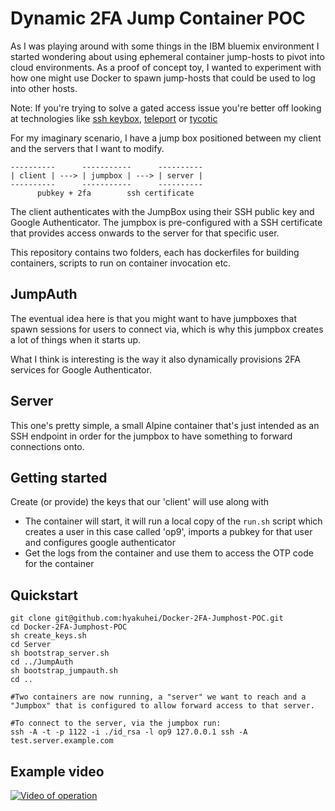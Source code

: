 # Dynamic 2FA Jump Container POC
As I was playing around with some things in the IBM bluemix environment I started wondering about using ephemeral container jump-hosts to pivot into cloud environments. As a proof of concept toy, I wanted to experiment with how one might use Docker to spawn jump-hosts that could be used to log into other hosts.

Note: If you're trying to solve a gated access issue you're better off looking at technologies like [ssh keybox](https://github.com/skavanagh/KeyBox),   [teleport](https://gravitational.com/teleport/) or [tycotic](https://thycotic.com/)

For my imaginary scenario, I have a jump box positioned between my client and the servers that I want to modify.

```
----------      -----------      ----------
| client | ---> | jumpbox | ---> | server |
----------      -----------      ----------
      pubkey + 2fa        ssh certificate
```
The client authenticates with the JumpBox using their SSH public key and Google Authenticator. The jumpbox is pre-configured with a SSH certificate that provides access onwards to the server for that specific user.

This repository contains two folders, each has dockerfiles for building containers, scripts to run on container invocation etc.

## JumpAuth
The eventual idea here is that you might want to have jumpboxes that spawn sessions for users to connect via, which is why this jumpbox creates a lot of things when it starts up.

What I think is interesting is the way it also dynamically provisions 2FA services for Google Authenticator.

## Server
This one's pretty simple, a small Alpine container that's just intended as an SSH endpoint in order for the jumpbox to have something to forward connections onto.

## Getting started
Create (or provide) the keys that our 'client' will use along with

- The container will start, it will run a local copy of the ```run.sh``` script which creates a user in this case called 'op9', imports a pubkey for that user and configures google authenticator
- Get the logs from the container and use them to access the OTP code for the container

## Quickstart
```
git clone git@github.com:hyakuhei/Docker-2FA-Jumphost-POC.git
cd Docker-2FA-Jumphost-POC
sh create_keys.sh
cd Server
sh bootstrap_server.sh
cd ../JumpAuth
sh bootstrap_jumpauth.sh
cd ..

#Two containers are now running, a "server" we want to reach and a "Jumpbox" that is configured to allow forward access to that server.

#To connect to the server, via the jumpbox run:
ssh -A -t -p 1122 -i ./id_rsa -l op9 127.0.0.1 ssh -A test.server.example.com
```

## Example video
[![Video of operation](https://img.youtube.com/vi/m3JFaFzrevM/0.jpg)](https://www.youtube.com/watch?v=m3JFaFzrevM)
